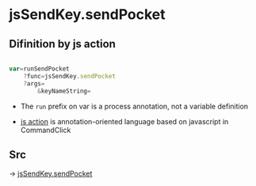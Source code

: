 # jsSendKey.sendPocket

## Difinition by js action

```js.js

var=runSendPocket
	?func=jsSendKey.sendPocket
	?args=
		&keyNameString=
```

- The `run` prefix on var is a process annotation, not a variable definition

- [js action](#) is annotation-oriented language based on javascript in CommandClick

## Src

-> [jsSendKey.sendPocket](https://github.com/puutaro/CommandClick/blob/master/app/src/main/java/com/puutaro/commandclick/fragment_lib/terminal_fragment/js_interface/JsSendKey.kt#L22)


